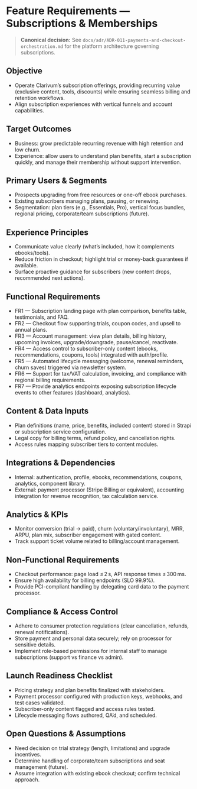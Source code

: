 # Feature Requirements — Subscriptions & Memberships

> **Canonical decision:** See `docs/adr/ADR-011-payments-and-checkout-orchestration.md` for the platform architecture governing subscriptions.

## Objective
- Operate Clarivum’s subscription offerings, providing recurring value (exclusive content, tools, discounts) while ensuring seamless billing and retention workflows.
- Align subscription experiences with vertical funnels and account capabilities.

## Target Outcomes
- Business: grow predictable recurring revenue with high retention and low churn.
- Experience: allow users to understand plan benefits, start a subscription quickly, and manage their membership without support intervention.

## Primary Users & Segments
- Prospects upgrading from free resources or one-off ebook purchases.
- Existing subscribers managing plans, pausing, or renewing.
- Segmentation: plan tiers (e.g., Essentials, Pro), vertical focus bundles, regional pricing, corporate/team subscriptions (future).

## Experience Principles
- Communicate value clearly (what’s included, how it complements ebooks/tools).
- Reduce friction in checkout; highlight trial or money-back guarantees if available.
- Surface proactive guidance for subscribers (new content drops, recommended next actions).

## Functional Requirements
- FR1 — Subscription landing page with plan comparison, benefits table, testimonials, and FAQ.
- FR2 — Checkout flow supporting trials, coupon codes, and upsell to annual plans.
- FR3 — Account management: view plan details, billing history, upcoming invoices, upgrade/downgrade, pause/cancel, reactivate.
- FR4 — Access control to subscriber-only content (ebooks, recommendations, coupons, tools) integrated with auth/profile.
- FR5 — Automated lifecycle messaging (welcome, renewal reminders, churn saves) triggered via newsletter system.
- FR6 — Support for tax/VAT calculation, invoicing, and compliance with regional billing requirements.
- FR7 — Provide analytics endpoints exposing subscription lifecycle events to other features (dashboard, analytics).

## Content & Data Inputs
- Plan definitions (name, price, benefits, included content) stored in Strapi or subscription service configuration.
- Legal copy for billing terms, refund policy, and cancellation rights.
- Access rules mapping subscriber tiers to content modules.

## Integrations & Dependencies
- Internal: authentication, profile, ebooks, recommendations, coupons, analytics, component library.
- External: payment processor (Stripe Billing or equivalent), accounting integration for revenue recognition, tax calculation service.

## Analytics & KPIs
- Monitor conversion (trial → paid), churn (voluntary/involuntary), MRR, ARPU, plan mix, subscriber engagement with gated content.
- Track support ticket volume related to billing/account management.

## Non-Functional Requirements
- Checkout performance: page load ≤ 2 s, API response times ≤ 300 ms.
- Ensure high availability for billing endpoints (SLO 99.9%).
- Provide PCI-compliant handling by delegating card data to the payment processor.

## Compliance & Access Control
- Adhere to consumer protection regulations (clear cancellation, refunds, renewal notifications).
- Store payment and personal data securely; rely on processor for sensitive details.
- Implement role-based permissions for internal staff to manage subscriptions (support vs finance vs admin).

## Launch Readiness Checklist
- Pricing strategy and plan benefits finalized with stakeholders.
- Payment processor configured with production keys, webhooks, and test cases validated.
- Subscriber-only content flagged and access rules tested.
- Lifecycle messaging flows authored, QA’d, and scheduled.

## Open Questions & Assumptions
- Need decision on trial strategy (length, limitations) and upgrade incentives.
- Determine handling of corporate/team subscriptions and seat management (future).
- Assume integration with existing ebook checkout; confirm technical approach.
